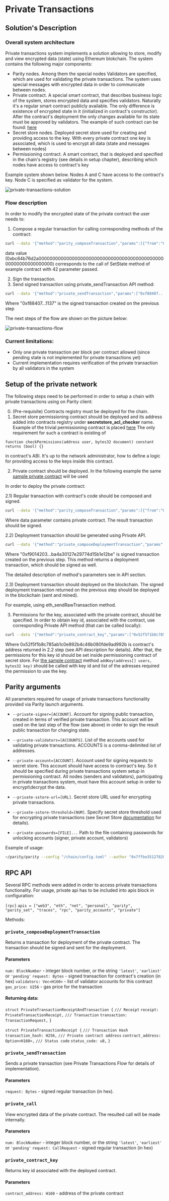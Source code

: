 # Private Transactions

## Solution's Description

### Overall system architecture
Private transactions system implements a solution allowing to store, modify and view encrypted data (state) using Ethereum blokchain.
The system contains the following major components:
- Parity nodes. Among them the special nodes Validators are specified, which are used for validating the private transactions. The system uses special messages with encrypted data in order to communicate between nodes.
- Private contract. A special smart contract, that describes business logic of the system, stores encrypted data and specifies validators. Naturally it's a regular smart contract publicly available. The only difference is existence of encrypted state in it (initialized in contract's constructor). After the contract's deployment the only changes available for its state must be approved by validators. The example of such contract can be found: [here](https://gist.github.com/arkpar/5c8fda407c491163a38aeb90c7fac1d2)
- Secret store nodes. Deployed secret store used for creating and providing access to the key. With every private contract one key is associated, which is used to encrypt all data (state and messages between nodes)
- Permissioning contract. A smart contract, that is deployed and specified in the chain's registry (see details in setup chapter), describing which nodes have access to contract's key

Example system shown below. Nodes A and C have access to the contract's key. Node C is specified as validator for the system.

![private-transactions-solution](images/private-transactions-solution.png)

### Flow description
In order to modify the encrypted state of the private contract the user needs to:

1) Compose a regular transaction for calling corresponding methods of the contract:

```bash
curl --data '{"method":"parity_composeTransaction","params":[{"from":"0xcf9e2287227c5cc5978e7bdbbdaf293fe4992a24","to":"0x52f5f1b8c785ab1c0e892b4c46b080fde9ad992b","data":"0xbc64b76d2a00000000000000000000000000000000000000000000000000000000000000"}],"id":1,"jsonrpc":"2.0"}' -H "Content-Type: application/json" -X POST localhost:8549
```

data value (0xbc64b76d2a00000000000000000000000000000000000000000000000000000000000000) corresponds to the call of SetState method of example contract with 42 parameter passed.

2) Sign the transaction.
3) Send signed transaction using private_sendTransaction API method:

```bash
curl --data '{"method":"private_sendTransaction","params":["0xf88407...1137"],"id":1,"jsonrpc":"2.0"}' -H "Content-Type: application/json" -X POST localhost:8549
```

Where "0xf88407...1137" is the signed transaction created on the previous step

The next steps of the flow are shown on the picture below:

![private-transactions-flow](images/private-transactions-flow.png)

### Current limitations:
- Only one private transaction per block per contract allowed (since pending state is not implemented for private transactions yet)
- Current implementation requires verification of the private transaction by all validators in the system

## Setup of the private network
The following steps need to be performed in order to setup a chain with private transactions using on Parity client:

0) (Pre-requisite) Contracts registry must be deployed for the chain.
1) Secret store permissioning contract should be deployed and its address added into contracts registry under **secretstore_acl_checker** name.
Example of the trivial permissioning contract is placed [here](https://gist.github.com/grbIzl/14541e57f50b3ceae9831512c8234624)
The only requirement for such a contract is existing of

`function checkPermissions(address user, bytes32 document) constant returns (bool) {} `

in contract's ABI. It's up to the network administrator, how to define a logic for providing access to the keys inside this contract.

2) Private contract should be deployed.
In the following example the same [sample private contract](https://gist.github.com/arkpar/5c8fda407c491163a38aeb90c7fac1d2) will be used

In order to deploy the private contract:

2.1) Regular transaction with contract's code should be composed and signed.

```bash
curl --data '{"method":"parity_composeTransaction","params":[{"from":"0xcf9e2287227c5cc5978e7bdbbdaf293fe4992a24","data":"0x6060604052341561000f57600080fd5b60d88061001d6000396000f30060606040526000357c0100000000000000000000000000000000000000000000000000000000900463ffffffff1680630c55699c146046578063bc64b76d14607457600080fd5b3415605057600080fd5b60566098565b60405180826000191660001916815260200191505060405180910390f35b3415607e57600080fd5b6096600480803560001916906020019091905050609e565b005b60005481565b8060008160001916905550505600a165627a7a723058206acbdf4b15ca4c2d43e1b1879b830451a34f1e9d02ff1f2f394d8d857e79d2080029"}],"id":1,"jsonrpc":"2.0"}' -H "Content-Type: application/json" -X POST localhost:8549
```

Where data parameter contains private contract.
The result transaction should be signed.

2.2) Deployment transaction should be generated using Private API.

```bash
curl --data '{"method":"private_composeDeploymentTransaction","params":["pending", "0xf9014203...ba4a30127e29774d15b1e12be", ["0x7ffbe3512782069be388f41be4d8eb350672d3a5"], "0x0"],"id":1,"jsonrpc":"2.0"}' -H "Content-Type: application/json" -X POST localhost:8549`
```

Where "0xf9014203...ba4a30127e29774d15b1e12be" is signed transaction created on the previous step.
This method returns a deployment transaction, which should be signed as well.

The detailed description of method's parameters see in API section.

2.3) Deployment transaction should deployed on the blockchain.
The signed deployment transaction returned on the previous step should be deployed in the blockchain (sent and mined).

For example, using eth_sendRawTransaction method.

3) Permissions for the key, associated with the private contract, should be specified.
In order to obtain key id, associated with the contract, use corresponding Private API method (that can be called locally):

```bash
curl --data '{"method":"private_contract_key","params":["0x52f5f1b8c785ab1c0e892b4c46b080fde9ad992b"],"id":1,"jsonrpc":"2.0"}' -H "Content-Type: application/json" -X POST localhost:8549
```

Where 0x52f5f1b8c785ab1c0e892b4c46b080fde9ad992b is contract's address returned in 2.2 step (see API description for details).
After that, the permissions for this key id should be set inside permissioning contract of secret store.
For [the sample contract](https://gist.github.com/grbIzl/14541e57f50b3ceae9831512c8234624) method `addKey(address[] users, bytes32 key)` should be called with key id and list of the adresses required the permission to use the key.

## Parity arguments
All parameters required for usage of private transactions functionality provided via Parity launch arguments.

- `--private-signer=[ACCOUNT]`.
Account for signing public transaction, created in terms of verified private transaction. This account will be used on the last step of the flow (see above) in order to sign the result public transaction for changing state.

- `--private-validators=[ACCOUNTS]`.
List of the accounts used for validating private transactions. ACCOUNTS is a comma-delimited list of addresses.

- `--private-account=[ACCOUNT]`.
Account used for signing requests to secret store. This account should have access to contract's key. So it should be specified during private transactions system setup in permissioning contract. All nodes (senders and validators), participating in private transactions system, must have this account setup in order to encrypt\decrypt the data.

- `--private-sstore-url=[URL]`.
Secret store URL used for encrypting private transactions.

- `--private-sstore-threshold=[NUM]`.
Specify secret store threshold used for encrypting private transactions (see Secret Store [documentation](https://paritytech.github.io/wiki/Secret-Store) for details).

- `--private-passwords=[FILE]...`
Path to the file containing passwords for unlocking accounts (signer, private account, validators)

Example of usage:

```bash
~/parity/parity --config "/chain/config.toml" --author "0x7ffbe3512782069be388f41be4d8eb350672d3a5" --engine-signer "0x7ffbe3512782069be388f41be4d8eb350672d3a5" --private-validators "0x7ffbe3512782069be388f41be4d8eb350672d3a5" --private-account "0x7ffbe3512782069be388f41be4d8eb350672d3a5" --private-sstore-url "http://secretstore:8082" --private-passwords "/parity/password.txt"
```

## RPC API
Several RPC methods were added in order to access private transactions functionality. For usage, private api has to be included into apis block in configuration:

`[rpc]`
`apis = ["web3", "eth", "net", "personal", "parity", "parity_set", "traces", "rpc", "parity_accounts", "private"]`

Methods:

### `private_composeDeploymentTransaction`

Returns a transaction for deployment of the private contract. The transaction should be signed and sent for the deployment.
#### Parameters
`num: BlockNumber` - integer block number, or the string `'latest'`, `'earliest'` or `'pending'`
`request: Bytes` - signed transaction for contract's creation (in hex)
`validators: Vec<H160>` - list of validator accounts for this contract
`gas_price: U256` - gas price for the transaction

#### Returning data:
`struct PrivateTransactionReceiptAndTransaction {`
`/// Receipt`
`receipt: PrivateTransactionReceipt,`
`/// Transaction`
`transaction: TransactionRequest,`
`}`

`struct PrivateTransactionReceipt {`
`/// Transaction Hash`
`transaction_hash: H256,`
`/// Private contract address`
`contract_address: Option<H160>,`
`/// Status code`
`status_code: u8,`
`}`

### `private_sendTransaction`
Sends a private transaction (see Private Transactions Flow for details of implementation).
#### Parameters
`request: Bytes` - signed regular transaction (in hex).

### `private_call`
View encrypted data of the private contract. The resulted call will be made internally.
#### Parameters
`num: BlockNumber` - integer block number, or the string `'latest'`, `'earliest'` or `'pending'`
`request: CallRequest` - signed regular transaction (in hex)

### `private_contract_key`
Returns key id associated with the deployed contract.
#### Parameters
`contract_address: H160` - address of the private contract
